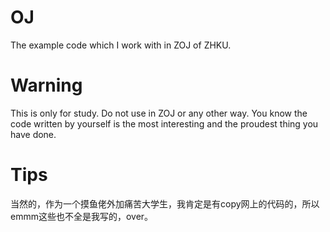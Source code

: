 # OJ
 The example code which I work with in ZOJ of ZHKU.

# Warning
 This is only for study. Do not use in ZOJ or any other way. You know the code written by yourself is the most interesting and the proudest thing you have done.
 
# Tips
当然的，作为一个摸鱼佬外加痛苦大学生，我肯定是有copy网上的代码的，所以emmm这些也不全是我写的，over。